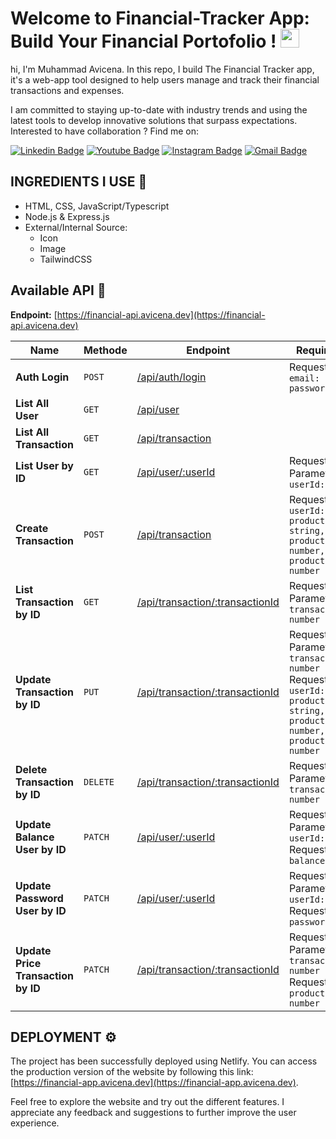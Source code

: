 <!-- ![header](assets/image.png)
![donation](assets/donation.png) -->

<h1 align="left">Welcome to Financial-Tracker App: Build Your Financial Portofolio ! <img src="https://raw.githubusercontent.com/muhammad-avicena/profile/master/wave.gif" width="30px" height="30px" /> </h1>

hi, I'm Muhammad Avicena. In this repo, I build The Financial Tracker app, it's a web-app tool designed to help users manage and track their financial transactions and expenses.

I am committed to staying up-to-date with industry trends and using the latest tools to develop innovative solutions that surpass expectations.
Interested to have collaboration ? Find me on:

[![Linkedin Badge](https://img.shields.io/badge/-Muhammad_Avicena-blue?style=flat-square&logo=Linkedin&logoColor=white)](https://www.linkedin.com/in/muhammad-avicena/)
[![Youtube Badge](https://img.shields.io/badge/-Muhammad_Avicena-darkred?style=flat-square&logo=youtube&logoColor=white)](https://www.youtube.com/@MuhammadAvicena)
[![Instagram Badge](https://img.shields.io/badge/-ryuhideaki.dev-purple?style=flat-square&logo=instagram&logoColor=white)](https://www.instagram.com/ryuhideaki.dev/)
[![Gmail Badge](https://img.shields.io/badge/-cenarahmant.dev@gmail.com-c14438?style=flat-square&logo=Gmail&logoColor=white)](mailto:cenarahmant.dev@gmail.com)

## INGREDIENTS I USE 📜
- HTML, CSS, JavaScript/Typescript
- Node.js & Express.js
- External/Internal Source: 
  - Icon
  - Image
  - TailwindCSS

## Available API 📰

**Endpoint:** [https://financial-api.avicena.dev](https://financial-api.avicena.dev)
 
| Name | Methode | Endpoint | Requirements
| ----------- | ----------- | ----------- | ----------- |
| **Auth Login** | `POST` | [/api/auth/login](https://financial-api.avicena.dev/api/auth/login) | Request Body: `email: string, password: string`
| **List All User** | `GET` | [/api/user](https://financial-api.avicena.dev/api/user)
| **List All Transaction** | `GET` | [/api/transaction](https://financial-api.avicena.dev/api/transaction)
| **List User by ID** | `GET` | [/api/user/:userId](https://financial-api.avicena.dev/api/user/1) | Request Parameter: <br>`userId: number`
| **Create Transaction** | `POST` | [/api/transaction](https://financial-api.avicena.dev/api/transaction) | Request Body: `userId: number, productName: string, productQuantity: number, productPrice: number`
| **List Transaction by ID** | `GET` | [/api/transaction/:transactionId](https://financial-api.avicena.dev/api/transaction/1) | Request Parameter: `transactionId: number`
| **Update Transaction by ID** | `PUT` | [/api/transaction/:transactionId](https://financial-api.avicena.dev/api/transaction/1) | Request Parameter: `transactionId: number` <br>Request Body: `userId: number, productName: string, productQuantity: number, productPrice: number`
| **Delete Transaction by ID** | `DELETE` | [/api/transaction/:transactionId](https://financial-api.avicena.dev/api/transaction/1) | Request Parameter: `transactionId: number`
| **Update Balance User by ID** | `PATCH` | [/api/user/:userId](https://financial-api.avicena.dev/api/user/1) | Request Parameter: `userId: number` <br> Request Body: `balance: number`
| **Update Password User by ID** | `PATCH` | [/api/user/:userId](https://financial-api.avicena.dev/api/user/1) | Request Parameter: `userId: number` <br> Request Body: `password: string`
| **Update Price Transaction by ID** | `PATCH` | [/api/transaction/:transactionId](https://financial-api.avicena.dev/api/transaction/1) | Request Parameter: `transactionId: number` <br> Request Body: `productPrice: number`


## DEPLOYMENT ⚙️

The project has been successfully deployed using Netlify. You can access the production version of the website by following this link: [https://financial-app.avicena.dev](https://financial-app.avicena.dev).

Feel free to explore the website and try out the different features. I appreciate any feedback and suggestions to further improve the user experience.
